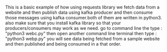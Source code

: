 This is a basic example of how using requests library we fetch data from  a website and then publish data using kafka producer and then consume those messages using kafka consumer.both of them are written in python3.
also make sure that you install kafka library so that your producers/consumers may work as we need.
go to command line the type : "python3 webc.py"
then open another command line terminal then type : "python3 webp.py"
you will see data being fetched from a sample website and then published and being consumed in a that order. 
